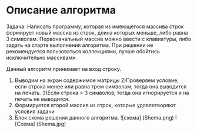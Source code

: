 # Описание алгоритма
Задача: Написать программу, которая из имеющегося массива строк формирует новый массив из строк, длина которых меньше, либо равна 3 символам. Первоначальный массив можно ввести с клавиатуры, либо задать на старте выполнения алгоритма. При решении не рекомендуется пользоваться коллекциями, лучше обойтись исключительно массивами.

Данный алгоритм принимает на вход строку.
1) Выводим на экран содержимое матрицы
2)Проверяем условие, если строка менее или равна трем символам, тогда она выводится на печать.
3)Если строка > 3 символов, тогда она игнорируется и на печать не выводится.
4) Формируется второй массив из строк, которые удовлетворяют условия задачи
5) Блок схема решения данного алгоритма.
![схема] (Shema.png)
![Схема] (Shema.jpg)
